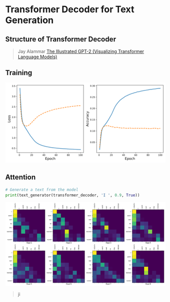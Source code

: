 # Transformer Decoder for Text Generation

## Structure of Transformer Decoder 

> Jay Alammar [The Illustrated GPT-2 (Visualizing Transformer Language Models)](http://jalammar.github.io/illustrated-gpt2/)

## Training 

![alt text](https://github.com/hsungki/transformer_decoder/blob/master/figures/td_loss_accuracy.png)

## Attention

```python
# Generate a text from the model
print(text_generator(transformer_decoder, 'I ', 0.9, True))
```


![alt text](https://github.com/hsungki/transformer_decoder/blob/master/figures/attention.png)

> ji


